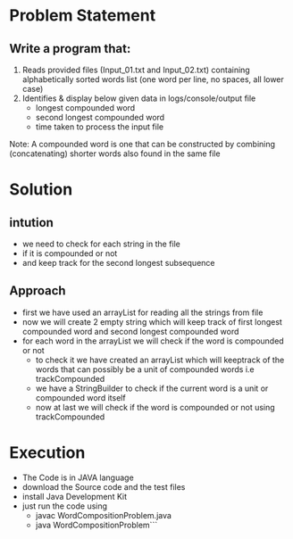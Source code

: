 # Problem Statement

## Write a program that:
1. Reads provided files (Input_01.txt and Input_02.txt) containing alphabetically sorted words list (one
word per line, no spaces, all lower case)
2. Identifies & display below given data in logs/console/output file
	-  longest compounded word
	-  second longest compounded word
	-  time taken to process the input file

Note: A compounded word is one that can be constructed by combining (concatenating) shorter words
also found in the same file 


# Solution

## intution
- we need to check for each string in the file
- if it is compounded or not
- and keep track for the second longest subsequence

## Approach
 - first we have used an arrayList for reading all the strings from file
 - now we will create 2 empty string which will keep track of first longest compounded word and second longest compounded word
 - for each word in the arrayList we will check if the word is compounded or not
	 - to check it we have created an arrayList which will keeptrack of the words that can possibly be a unit of compounded words i.e trackCompounded
	 - we have a StringBuilder to check if the current word is a unit or compounded word itself
	 - now at last we will check if the word is compounded or not using trackCompounded



# Execution
- The Code is in JAVA language
- download the Source code and the test files
- install Java Development Kit
- just run the code using
	- javac WordCompositionProblem.java
	- java WordCompositionProblem```
